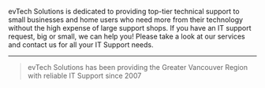 evTech Solutions is dedicated to providing top-tier technical support to small businesses and home users who need more from their technology without the high expense of large support shops. If you have an IT support request, big or small, we can help you! Please take a look at our services and contact us for all your IT Support needs.

----------

> evTech Solutions has been providing the Greater Vancouver Region with reliable IT Support since 2007
<!--stackedit_data:
eyJoaXN0b3J5IjpbMzQyNTc1OTY1XX0=
-->